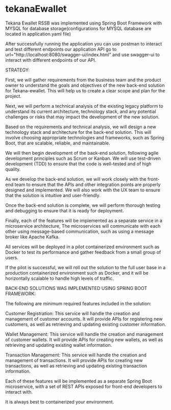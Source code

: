 # tekanaEwallet
Tekana Ewallet RSSB was implemented using Spring Boot Framework with MYSQL 
for database storage(configurations for MYSQL database are located in application.yaml file)

After successfully running the application you can use postman to interact and test different endpoints our application API
go to url="http://localhost:8080/swagger-ui/index.html" and use swagger-ui to interact with different endpoints of our API. 

STRATEGY:

First, we will gather requirements from the business team and the product owner to understand the goals and objectives of the new back-end solution for Tekana-ewallet. This will help us to create a clear scope and plan for the project.

Next, we will perform a technical analysis of the existing legacy platform to understand its current architecture, technology stack, and any potential challenges or risks that may impact the development of the new solution.

Based on the requirements and technical analysis, we will design a new technology stack and architecture for the back-end solution. This will involve choosing appropriate technologies and frameworks, such as Spring Boot, that are scalable, reliable, and maintainable.

We will then begin development of the back-end solution, following agile development principles such as Scrum or Kanban. We will use test-driven development (TDD) to ensure that the code is well-tested and of high quality.

As we develop the back-end solution, we will work closely with the front-end team to ensure that the APIs and other integration points are properly designed and implemented. We will also work with the UX team to ensure that the solution is intuitive and user-friendly.

Once the back-end solution is complete, we will perform thorough testing and debugging to ensure that it is ready for deployment.

Finally, each of the features will be implemented as a separate service in a microservice architecture, The microservices will communicate with each other using message-based communication, such as using a message broker like Apache Kafka.

All services will be deployed in a pilot containerized environment such as Docker to test its performance and gather feedback from a small group of users. 

If the pilot is successful, we will roll out the solution to the full user base in a production containerized environment such as Docker, and it will be horizontally scalable to handle high levels of traffic.


BACK-END SOLUTIONS WAS IMPLEMENTED USING SPRING BOOT FRAMEWORK:

The following are minimum required features included in the solution:

Customer Registration: This service will handle the creation and management of customer accounts. It will provide APIs for registering new customers, as well as retrieving and updating existing customer information.

Wallet Management: This service will handle the creation and management of customer wallets. It will provide APIs for creating new wallets, as well as retrieving and updating existing wallet information.

Transaction Management: This service will handle the creation and management of transactions. It will provide APIs for creating new transactions, as well as retrieving and updating existing transaction information.

Each of these features will be implemented as a separate Spring Boot microservice, with a set of REST APIs exposed for front-end developers to interact with.

It is always best to containerized your environment.

